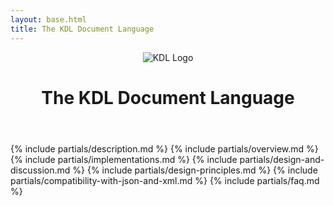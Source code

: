 ```yaml
---
layout: base.html
title: The KDL Document Language
---
```


<header class="pt-20 pb-10 px-4">
  <img src="./logo.svg" class="mx-auto h-20" alt="KDL Logo">
  <h1 class="text-2xl text-center">The KDL Document Language</h1>
</header>

{% include partials/description.md %}
{% include partials/overview.md %}
{% include partials/implementations.md %}
{% include partials/design-and-discussion.md %}
{% include partials/design-principles.md %}
{% include partials/compatibility-with-json-and-xml.md %}
{% include partials/faq.md %}
